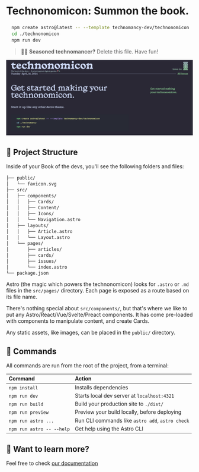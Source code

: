 # Technonomicon: Summon the book.

```sh
  npm create astro@latest -- --template technomancy-dev/technonomicon
  cd ./technonomicon
  npm run dev
```

> 🧙‍♂️ **Seasoned technomancer?** Delete this file. Have fun!

![just-the-basics](./readme-image.png)

## 🚀 Project Structure

Inside of your Book of the devs, you'll see the following folders and files:

```text
├── public/
│   └── favicon.svg
├── src/
│   ├── components/
│   │   ├── Cards/
│   │   ├── Content/
│   │   ├── Icons/
│   │   └── Navigation.astro
│   ├── layouts/
│   │   ├── Article.astro
│   │   └── Layout.astro
│   └── pages/
│       ├── articles/
│       ├── cards/
│       ├── issues/
│       └── index.astro
└── package.json
```

Astro (the magic which powers the technonomicon) looks for `.astro` or `.md` files in the `src/pages/` directory. Each page is exposed as a route based on its file name.

There's nothing special about `src/components/`, but that's where we like to put any Astro/React/Vue/Svelte/Preact components.
It has come pre-loaded with components to manipulate content, and create Cards.

Any static assets, like images, can be placed in the `public/` directory.

## 🧞 Commands

All commands are run from the root of the project, from a terminal:

| Command                   | Action                                           |
| :------------------------ | :----------------------------------------------- |
| `npm install`             | Installs dependencies                            |
| `npm run dev`             | Starts local dev server at `localhost:4321`      |
| `npm run build`           | Build your production site to `./dist/`          |
| `npm run preview`         | Preview your build locally, before deploying     |
| `npm run astro ...`       | Run CLI commands like `astro add`, `astro check` |
| `npm run astro -- --help` | Get help using the Astro CLI                     |

## 👀 Want to learn more?

Feel free to check [our documentation](https://theme.technomancy.dev) 
<!-- or jump into our [Discord server](https://astro.build/chat). -->
